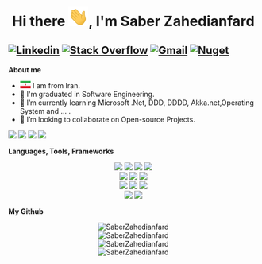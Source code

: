 <h1 align="center">Hi there <img src="https://github.com/saberzahed/saberzahed/blob/main/img/Hi.gif" width="40px">, I'm Saber Zahedianfard</h1>

[![Linkedin](https://img.shields.io/badge/-LinkedIn-222222?style=flat-square&logo=Linkedin&logoColor=white&link=https://www.linkedin.com/in/saberzahedianfard/)](https://www.linkedin.com/in/saberzahedianfard/)
[![Stack Overflow](https://img.shields.io/badge/-Stack%20Overflow-222222?style=flat-square&logo=stack-overflow&logoColor=white&link=https://stackoverflow.com/users/14275683/saber-zahedian-fard)](https://stackoverflow.com/users/14275683/saber-zahedian-fard)
[![Gmail](https://img.shields.io/badge/-Gmail-222222?style=flat-square&logo=gmail&logoColor=white&link=mailto:saberzahedy@gmail.com)](mailto:saberzahedy@gmail.com)
[![Nuget](https://img.shields.io/badge/-Nuget-222222?style=flat-square&logo=nuget&logoColor=white&link=https://www.nuget.org/profiles/SaberZahedianfard)](https://www.nuget.org/profiles/SaberZahedianfard)
---


<b>About me</b> <br>
- <img src='https://github.com/saberzahed/saberzahed/blob/main/IR.svg?raw=true' width='21' height='15'> I am from Iran.
- 🔭 I'm graduated in Software Engineering.
- 🌱 I’m currently learning Microsoft .Net, DDD, DDDD, Akka.net,Operating System and ... .
- 👯 I’m looking to collaborate on Open-source Projects.

![](https://img.shields.io/badge/Csharp-Developer-brightgreen) ![](https://img.shields.io/badge/dotnet-Lover-maroon) ![](https://img.shields.io/badge/Dotnet-Enthusiast-yellow) ![](https://img.shields.io/badge/Exp-9+yrs-red)

<b>Languages, Tools, Frameworks</b> <br/>
<p align="center">
<img src="http://img.shields.io/badge/-visualstudio-430098?style=plastic&logo=visualstudio&logoColor=white">
<img src="http://img.shields.io/badge/-Jetbrains Rider-orange?style=plastic&logo=rider&logoColor=black">
<img src="http://img.shields.io/badge/-Docker-whitesmoke?style=plastic&logo=docker&logoColor=black">
<img src="http://img.shields.io/badge/-Azure DevOps-blue?style=plastic&logo=tfs&logoColor=FFFFFF"> <br/>
<img src="http://img.shields.io/badge/-SQL Server-maroon?style=plastic&logo=microsoft-sql-server&logoColor=white">
<img src="http://img.shields.io/badge/-Akka.net-blue?style=plastic&logoColor=white">
<img src="http://img.shields.io/badge/-Git-F1502F?style=flat&logo=git&logoColor=FFFFFF"><br/>
<img src = "https://img.shields.io/badge/-HTML-E34F26?style=plastic&logo=html5&logoColor=white"> 
<img src = "https://img.shields.io/badge/-CSS3-1572B6?style=plastic&logo=css3&logoColor=white">
<img src="https://img.shields.io/badge/-Bootstrap-563D7C?style=plastic&logo=bootstrap&logoColor=white"><br/>
<img src="https://img.shields.io/badge/-JavaScript-eed718?style=fplasticlat&logo=javascript&logoColor=black">
<img src="http://img.shields.io/badge/-Github-000000?style=plastic&logo=github&logoColor=FFFFFF">
</p>
<b>My Github</b> <br/>
<p align="center">
    <img src="https://github-readme-stats.vercel.app/api?username=saberzahed&show_icons=true" alt="SaberZahedianfard" /> <br/>
    <img src="https://github-readme-stats.vercel.app/api/top-langs/?username=saberzahed&layout=compact" alt="SaberZahedianfard" /> <br/>
    <img src="https://komarev.com/ghpvc/?username=saberzahed&style=flat" alt="SaberZahedianfard" /> <br/>
    <img src="https://img.shields.io/github/followers/saberzahed.svg?style=flat&label=Follow&maxAge=2592000" alt="SaberZahedianfard" /> <br/>
</p>


